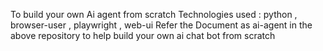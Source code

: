 To build your own Ai agent from scratch
Technologies used : python , browser-user , playwright , web-ui 
Refer the Document as ai-agent in the above repository to help build your own ai chat bot from scratch

